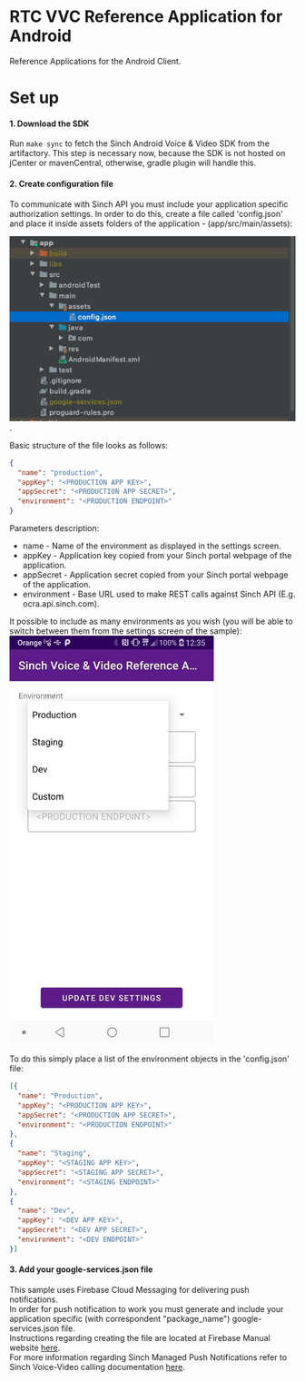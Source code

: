 # RTC VVC Reference Application for Android

Reference Applications for the Android Client.

# Set up

#### 1. Download the SDK
Run `make sync` to fetch the Sinch Android Voice & Video SDK from the artifactory. This step is necessary now, because the SDK is not hosted on jCenter or mavenCentral, otherwise, gradle plugin will handle this.

#### 2. Create configuration file
To communicate with Sinch API you must include your application specific authorization settings. In order to do this, create a file called 'config.json' and place it inside assets folders of the application - (app/src/main/assets): 

![config.json](docs/img/conf_loc.png).


Basic structure of the file looks as follows:

```json
{
  "name": "production",
  "appKey": "<PRODUCTION APP KEY>",
  "appSecret": "<PRODUCTION APP SECRET>",
  "environment": "<PRODUCTION ENDPOINT>"
}
```

Parameters description:

* name - Name of the environment as displayed in the settings screen.
* appKey - Application key copied from your Sinch portal webpage of the application.
* appSecret - Application secret copied from your Sinch portal webpage of the application.
* environment - Base URL used to make REST calls against Sinch API (E.g. ocra.api.sinch.com).

It possible to include as many environments as you wish (you will be able to switch between them from the settings screen of the sample):
![settings](docs/img/settings.jpeg)


To do this simply place a list of the environment objects in the 'config.json' file:

```json
[{
  "name": "Production",
  "appKey": "<PRODUCTION APP KEY>",
  "appSecret": "<PRODUCTION APP SECRET>",
  "environment": "<PRODUCTION ENDPOINT>"
},
{
  "name": "Staging",
  "appKey": "<STAGING APP KEY>",
  "appSecret": "<STAGING APP SECRET>",
  "environment": "<STAGING ENDPOINT>"
},
{
  "name": "Dev",
  "appKey": "<DEV APP KEY>",
  "appSecret": "<DEV APP SECRET>",
  "environment": "<DEV ENDPOINT>"
}]
```

#### 3. Add your google-services.json file

This sample uses Firebase Cloud Messaging for delivering push notifications.  
In order for push notification to work you must generate and include your application specific (with correspondent "package_name") google-services.json file.  
Instructions regarding creating the file are located at Firebase Manual website [here](https://firebase.google.com/docs/android/setup).  
For more information regarding Sinch Managed Push Notifications refer to Sinch Voice-Video calling documentation [here](https://developers.sinch.com/docs/voice-android-cloud-push-notifications#2-provision-the-application-with-the-support-code).

